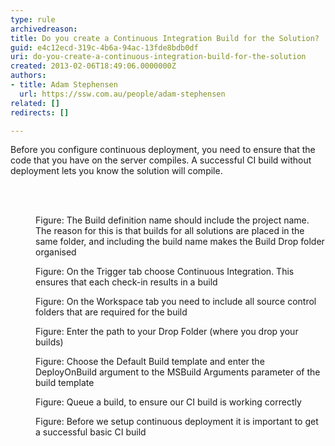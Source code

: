 ```yaml
---
type: rule
archivedreason: 
title: Do you create a Continuous Integration Build for the Solution?
guid: e4c12ecd-319c-4b6a-94ac-13fde8bdb0df
uri: do-you-create-a-continuous-integration-build-for-the-solution
created: 2013-02-06T18:49:06.0000000Z
authors:
- title: Adam Stephensen
  url: https://ssw.com.au/people/adam-stephensen
related: []
redirects: []

---
```



<p>Before you configure continuous deployment, you need to ensure that the code that you have on the server compiles. A successful CI build without deployment lets you know the solution will compile.</p>
<br><excerpt class='endintro'></excerpt><br>
<dl class="image"><dt><img src="/TFS/Rules-to-Better-Continuous-Deployment/PublishingImages/ci-build-1.jpg" alt="" /></dt><dd>Figure&#58; The Build definition name should include the project name. The reason for this is that builds for all solutions are placed in the same folder, and including the build name makes the Build Drop folder organised</dd></dl><dl class="image"><dt><img src="/TFS/Rules-to-Better-Continuous-Deployment/PublishingImages/ci-build-2.jpg" alt="" /></dt><dd>Figure&#58; On the Trigger tab choose Continuous Integration. This ensures that each check-in results in a build</dd></dl><dl class="image"><dt><img src="/TFS/Rules-to-Better-Continuous-Deployment/PublishingImages/ci-build-3.jpg%22%22" alt="" /></dt><dd>Figure&#58; On the Workspace tab you need to include all source control folders that are required for the build</dd></dl><dl class="image"><dt><img src="/TFS/Rules-to-Better-Continuous-Deployment/PublishingImages/ci-build-4.jpg" alt="" /></dt><dd>Figure&#58; Enter the path to your Drop Folder (where you drop your builds)</dd></dl><dl class="image"><dt><img src="/TFS/Rules-to-Better-Continuous-Deployment/PublishingImages/ci-build-5.jpg" alt="" /></dt><dd>Figure&#58; Choose the Default Build template and enter the DeployOnBuild argument to the MSBuild Arguments parameter of the build template</dd></dl><dl class="image"><dt><img src="/TFS/Rules-to-Better-Continuous-Deployment/PublishingImages/ci-build-6.jpg" alt="" /></dt><dd>Figure&#58; Queue a build, to ensure our CI build is working correctly</dd></dl><dl class="image"><dt><img src="/TFS/Rules-to-Better-Continuous-Deployment/PublishingImages/ci-build-7.jpg" alt="" /></dt><dd>Figure&#58; Before we setup continuous deployment it is important to get a successful basic CI build</dd></dl>


